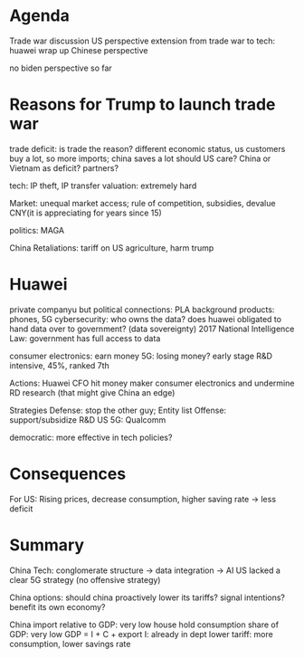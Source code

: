 # Agenda
Trade war discussion
US perspective
extension from trade war to tech: huawei
wrap up 
Chinese perspective

no biden perspective so far

# Reasons for Trump to launch trade war
trade deficit: is trade the reason? different economic status, us customers buy a lot, so more imports; china saves a lot
should US care? China or Vietnam as deficit? partners?

tech: IP theft, IP transfer
valuation: extremely hard

Market: unequal market access; rule of competition, subsidies, devalue CNY(it is appreciating for years since 15)

politics: MAGA 

China Retaliations:
tariff on US agriculture, harm trump

# Huawei
private companyu but political connections: PLA background
products: phones, 5G
cybersecurity: who owns the data? does huawei obligated to hand data over to government? (data sovereignty) 2017 National Intelligence Law: government has full access to data

consumer electronics: earn money
5G: losing money? early stage
R&D intensive, 45%, ranked 7th

Actions: Huawei CFO
hit money maker consumer electronics and undermine RD research (that might give China an edge)

Strategies
Defense: stop the other guy; Entity list
Offense: support/subsidize R&D
US 5G: Qualcomm

democratic: more effective in tech policies?
# Consequences
For US:
Rising prices, decrease consumption, higher saving rate -> less deficit

 
# Summary
China Tech: conglomerate structure -> data integration -> AI
US lacked a clear 5G strategy (no offensive strategy)

China options: 
should china proactively lower its tariffs?
signal intentions? benefit its own economy?

China import relative to GDP: very low
house hold consumption share of GDP: very low
GDP = I + C + export
I: already in dept
lower tariff: more consumption, lower savings rate


